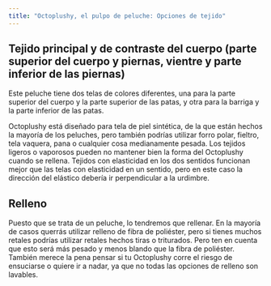 ```yaml
---
title: "Octoplushy, el pulpo de peluche: Opciones de tejido"
---
```


## Tejido principal y de contraste del cuerpo (parte superior del cuerpo y piernas, vientre y parte inferior de las piernas)

Este peluche tiene dos telas de colores diferentes, una para la parte superior del cuerpo y la parte superior de las patas, y otra para la barriga y la parte inferior de las patas.

Octoplushy está diseñado para tela de piel sintética, de la que están hechos la mayoría de los peluches, pero también podrías utilizar forro polar, fieltro, tela vaquera, pana o cualquier cosa medianamente pesada. Los tejidos ligeros o vaporosos pueden no mantener bien la forma del Octoplushy cuando se rellena. Tejidos con elasticidad en los dos sentidos funcionan mejor que las telas con elasticidad en un sentido, pero en este caso la dirección del elástico debería ir perpendicular a la urdimbre.

## Relleno

Puesto que se trata de un peluche, lo tendremos que rellenar. En la mayoría de casos querrás utilizar relleno de fibra de poliéster, pero si tienes muchos retales podrías utilizar retales hechos tiras o triturados. Pero ten en cuenta que esto será más pesado y menos blando que la fibra de poliéster. También merece la pena pensar si tu Octoplushy corre el riesgo de ensuciarse o quiere ir a nadar, ya que no todas las opciones de relleno son lavables.
